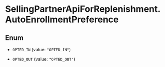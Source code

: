 # SellingPartnerApiForReplenishment.AutoEnrollmentPreference

## Enum


* `OPTED_IN` (value: `"OPTED_IN"`)

* `OPTED_OUT` (value: `"OPTED_OUT"`)


